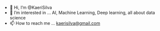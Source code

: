 - 👋 Hi, I’m @KaeriSilva
- 👀 I’m interested in ... AI, Machine Learning, Deep learning, all about data science
- 📫 How to reach me ... kaerisilva@gmail.com

<!---
KaeriSilva/KaeriSilva is a ✨ special ✨ repository because its `README.md` (this file) appears on your GitHub profile.
You can click the Preview link to take a look at your changes.
--->
